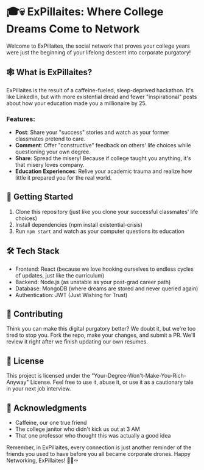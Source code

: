 # 🎓💀 ExPillaites: Where College Dreams Come to Network

Welcome to ExPillaites, the social network that proves your college years were just the beginning of your lifelong descent into corporate purgatory!

## 🕸️ What is ExPillaites?

ExPillaites is the result of a caffeine-fueled, sleep-deprived hackathon. It's like LinkedIn, but with more existential dread and fewer "inspirational" posts about how your education made you a millionaire by 25.

### Features:

- **Post**: Share your "success" stories and watch as your former classmates pretend to care.
- **Comment**: Offer "constructive" feedback on others' life choices while questioning your own degree.
- **Share**: Spread the misery! Because if college taught you anything, it's that misery loves company.
- **Education Experiences**: Relive your academic trauma and realize how little it prepared you for the real world.

## 🚀 Getting Started

1. Clone this repository (just like you clone your successful classmates' life choices)
2. Install dependencies (npm install existential-crisis)
3. Run `npm start` and watch as your computer questions its education

## 🛠️ Tech Stack

- Frontend: React (because we love hooking ourselves to endless cycles of updates, just like the curriculum)
- Backend: Node.js (as unstable as your post-grad career path)
- Database: MongoDB (where dreams are stored and never queried again)
- Authentication: JWT (Just Wishing for Trust)

## 🤝 Contributing

Think you can make this digital purgatory better? We doubt it, but we're too tired to stop you. Fork the repo, make your changes, and submit a PR. We'll review it right after we finish updating our own resumes.

## 📜 License

This project is licensed under the "Your-Degree-Won't-Make-You-Rich-Anyway" License. Feel free to use it, abuse it, or use it as a cautionary tale in your next job interview.

## 🙏 Acknowledgments

- Caffeine, our one true friend
- The college janitor who didn't kick us out at 3 AM
- That one professor who thought this was actually a good idea

Remember, in ExPillaites, every connection is just another reminder of the friends you used to have before you all became corporate drones. Happy Networking, ExPillaites! 🥳🔗⚰️

